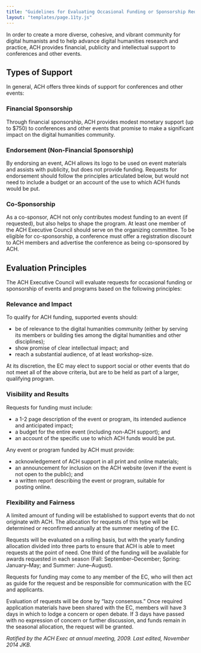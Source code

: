 ```yaml
---
title: "Guidelines for Evaluating Occasional Funding or Sponsorship Requests"
layout: "templates/page.11ty.js"
---
```

In order to create a more diverse, cohesive, and vibrant community for digital humanists and to help advance digital humanities research and practice, ACH provides financial, publicity and intellectual support to conferences and other events.


## Types of Support

In general, ACH offers three kinds of support for conferences and other events:


### Financial Sponsorship

Through financial sponsorship, ACH provides modest monetary support (up to $750) to conferences and other events that promise to make a significant impact on the digital humanities community.


### Endorsement (Non-Financial Sponsorship)

By endorsing an event, ACH allows its logo to be used on event materials and assists with publicity, but does not provide funding. Requests for endorsement should follow the principles articulated below, but would not need to include a budget or an account of the use to which ACH funds would be put.


### Co-Sponsorship

As a co-sponsor, ACH not only contributes modest funding to an event (if requested), but also helps to shape the program. At least one member of the ACH Executive Council should serve on the organizing committee. To be eligible for co-sponsorship, a conference must offer a registration discount to ACH members and advertise the conference as being co-sponsored by ACH.


## Evaluation Principles

The ACH Executive Council will evaluate requests for occasional funding or sponsorship of events and programs based on the following principles:


### Relevance and Impact

To qualify for ACH funding, supported events should:

- be of relevance to the digital humanities community (either by serving its members or building ties among the digital humanities and other disciplines);
- show promise of clear intellectual impact; and
- reach a substantial audience, of at least workshop-size.

At its discretion, the EC may elect to support social or other events that do not meet all of the above criteria, but are to be held as part of a larger, qualifying program.


### Visibility and Results

Requests for funding must include:

- a 1-2 page description of the event or program, its intended audience and anticipated impact;
- a budget for the entire event (including non-ACH support); and
- an account of the specific use to which ACH funds would be put.

Any event or program funded by ACH must provide:

- acknowledgement of ACH support in all print and online materials;
- an announcement for inclusion on the ACH website (even if the event is not open to the public); and
- a written report describing the event or program, suitable for  
posting online.


### Flexibility and Fairness

A limited amount of funding will be established to support events that do not originate with ACH. The allocation for requests of this type will be determined or reconfirmed annually at the summer meeting of the EC.

Requests will be evaluated on a rolling basis, but with the yearly funding allocation divided into three parts to ensure that ACH is able to meet requests at the point of need. One third of the funding will be available for awards requested in each season (Fall: September–December; Spring: January–May; and Summer: June–August).

Requests for funding may come to any member of the EC, who will then act as guide for the request and be responsible for communication with the EC and applicants.

Evaluation of requests will be done by “lazy consensus.” Once required application materials have been shared with the EC, members will have 3 days in which to lodge a concern or open debate. If 3 days have passed with no expression of concern or further discussion, and funds remain in the seasonal allocation, the request will be granted.

*Ratified by the ACH Exec at annual meeting, 2009. Last edited, November 2014 JKB.*
